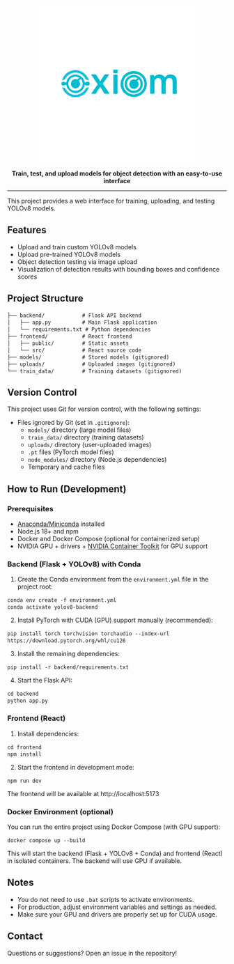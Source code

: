 <p align="center">
  <img src="frontend/logo.png" alt="Oxiom Logo" width="360" />
</p>

<p align="center"><b>Train, test, and upload models for object detection with an easy-to-use interface</b></p>

---

This project provides a web interface for training, uploading, and testing YOLOv8 models.

## Features

- Upload and train custom YOLOv8 models
- Upload pre-trained YOLOv8 models
- Object detection testing via image upload
- Visualization of detection results with bounding boxes and confidence scores

## Project Structure

```
├── backend/            # Flask API backend
│   ├── app.py          # Main Flask application  
│   └── requirements.txt # Python dependencies
├── frontend/           # React frontend
│   ├── public/         # Static assets
│   └── src/            # React source code
├── models/             # Stored models (gitignored)
├── uploads/            # Uploaded images (gitignored)
└── train_data/         # Training datasets (gitignored)
```

## Version Control

This project uses Git for version control, with the following settings:

- Files ignored by Git (set in `.gitignore`):
  - `models/` directory (large model files)
  - `train_data/` directory (training datasets)
  - `uploads/` directory (user-uploaded images)
  - `.pt` files (PyTorch model files)
  - `node_modules/` directory (Node.js dependencies)
  - Temporary and cache files

## How to Run (Development)

### Prerequisites

- [Anaconda/Miniconda](https://docs.conda.io/en/latest/miniconda.html) installed
- Node.js 18+ and npm
- Docker and Docker Compose (optional for containerized setup)
- NVIDIA GPU + drivers + [NVIDIA Container Toolkit](https://docs.nvidia.com/datacenter/cloud-native/container-toolkit/latest/install-guide.html) for GPU support

### Backend (Flask + YOLOv8) with Conda

1. Create the Conda environment from the `environment.yml` file in the project root:

```
conda env create -f environment.yml
conda activate yolov8-backend
```

2. Install PyTorch with CUDA (GPU) support manually (recommended):

```
pip install torch torchvision torchaudio --index-url https://download.pytorch.org/whl/cu126
```

3. Install the remaining dependencies:

```
pip install -r backend/requirements.txt
```

4. Start the Flask API:

```
cd backend
python app.py
```

### Frontend (React)

1. Install dependencies:

```
cd frontend
npm install
```

2. Start the frontend in development mode:

```
npm run dev
```

The frontend will be available at http://localhost:5173

### Docker Environment (optional)

You can run the entire project using Docker Compose (with GPU support):

```
docker compose up --build
```

This will start the backend (Flask + YOLOv8 + Conda) and frontend (React) in isolated containers. The backend will use GPU if available.

## Notes
- You do not need to use `.bat` scripts to activate environments.
- For production, adjust environment variables and settings as needed.
- Make sure your GPU and drivers are properly set up for CUDA usage.

## Contact

Questions or suggestions? Open an issue in the repository!